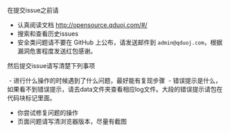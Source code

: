 在提交issue之前请

  - 认真阅读文档 http://opensource.qduoj.com/#/
  - 搜索和查看历史issues
  - 安全类问题请不要在 GitHub 上公布，请发送邮件到 `admin@qduoj.com`，根据漏洞危害程度发送红包感谢。
 
然后提交issue请写清楚下列事项
 
  - 进行什么操作的时候遇到了什么问题，最好能有复现步骤
  - 错误提示是什么，如果看不到错误提示，请去data文件夹查看相应log文件。大段的错误提示请包在代码块标记里面。
  - 你尝试修复问题的操作
  - 页面问题请写清浏览器版本，尽量有截图
